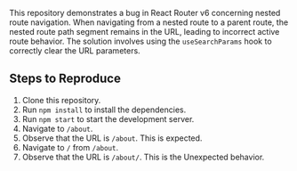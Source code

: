 This repository demonstrates a bug in React Router v6 concerning nested route navigation.  When navigating from a nested route to a parent route, the nested route path segment remains in the URL, leading to incorrect active route behavior. The solution involves using the `useSearchParams` hook to correctly clear the URL parameters.

## Steps to Reproduce

1. Clone this repository.
2. Run `npm install` to install the dependencies.
3. Run `npm start` to start the development server.
4. Navigate to `/about`.
5. Observe that the URL is `/about`. This is expected. 
6. Navigate to `/` from `/about`. 
7. Observe that the URL is `/about/`. This is the Unexpected behavior.
